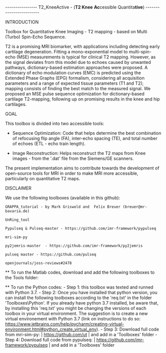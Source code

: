 ----------------  T2_KneeActive - (**T2 Knee** **Ac**cessible Quantita**tive**)  ------------------------



INTRODUCTION

Toolbox for Quantitative Knee Imaging - T2 mapping - based on Multi (Turbo) Spin-Echo Sequence.


T2 is a promising MRI biomarker, with applications including detecting early cartilage degeneration. Fitting a mono-exponential model to multi-spin-echo (MSE) measurements is typical for clinical T2 mapping. However, as the signal deviates from this model due to echoes caused by unwanted pathways, dictionary-based estimation approaches were proposed. A dictionary of echo modulation curves (EMC) is predicted using the Extended Phase Graphs (EPG) formalism, considering all acquisition parameters and a range of expected tissue parameters (T1 and T2); mapping consists of finding the best match to the measured signal. We proposed an MSE pulse sequence optimization for dictionary-based cartilage T2-mapping, following up on promising results in the knee and hip cartilages. 



GOAL

This toolbox is divided into two accessible tools: 

 - Sequence Optimization:
Code that helps determine the best combination of refocusing flip angle (FA), inter-echo spacing (TE), and total number of echoes (ETL - echo train length).

 - Image Reconstruction:
Helps reconstruct the T2 maps from Knee images - from the '.dat' file from the Siemens/GE scanners.


The present implementation aims to contribute towards the development of open-source tools for MRI in order to make MRI more accessible, particularly on quantitative T2 maps.



DISCLAIMER 

We use the following toolboxes (available in this github):

    GRAPPA_tutorial - by Mark Griswold and  Felix Breuer (breuer@mr-bavaria.de)

    UnRing_tool

    Pypulseq & Pulseq-master - https://github.com/imr-framework/pypulseq
   
    mri-sim-py
    
    py2jemris-master  - https://github.com/imr-framework/py2jemris

    pulseq master - https://github.com/pulseq
    
    openjournals/joss-reviews#2478


** To run the Matlab codes, download and add the following toolboxes to the Tools folder:



** To run the Python codes:
     - Step 1: this toolbox was texted and runned with Python 3.7.
     - Step 2: Once you have installed that python version, you can install the following toolboxes according to the 'req.txt' in the folder 'Toolboxes\Python'. If you already have python 3.7 installed, be aware that, by installing this 'req.txt' you might be changing the versions of each toolbox in your virtual environment. The suggestion is to create a new virtual environement with Python 3.7 (link on instructions to do so: https://www.jetbrains.com/help/pycharm/creating-virtual-environment.html#python_create_virtual_env).
     - Step 3: Download full code from mri-sim-py: | https://github.com/ut |  and add in a 'Toolboxes' folder
     - Step 4: Download full code from pypulseq: | https://github.com/imr-framework/pypulseq | and add in a 'Toolboxes' folder
